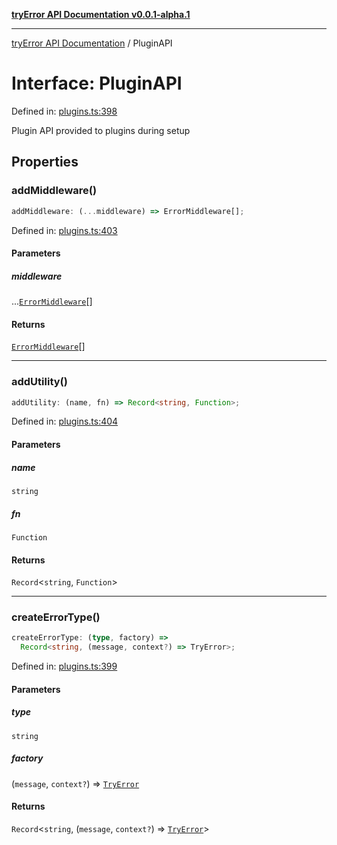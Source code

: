 [**tryError API Documentation v0.0.1-alpha.1**](../index.md)

---

[tryError API Documentation](../index.md) / PluginAPI

# Interface: PluginAPI

Defined in: [plugins.ts:398](https://github.com/oconnorjohnson/try-error/blob/e3ae0308069a4fba073f4543d527ad76373db795/src/plugins.ts#L398)

Plugin API provided to plugins during setup

## Properties

### addMiddleware()

```ts
addMiddleware: (...middleware) => ErrorMiddleware[];
```

Defined in: [plugins.ts:403](https://github.com/oconnorjohnson/try-error/blob/e3ae0308069a4fba073f4543d527ad76373db795/src/plugins.ts#L403)

#### Parameters

##### middleware

...[`ErrorMiddleware`](../type-aliases/ErrorMiddleware.md)[]

#### Returns

[`ErrorMiddleware`](../type-aliases/ErrorMiddleware.md)[]

---

### addUtility()

```ts
addUtility: (name, fn) => Record<string, Function>;
```

Defined in: [plugins.ts:404](https://github.com/oconnorjohnson/try-error/blob/e3ae0308069a4fba073f4543d527ad76373db795/src/plugins.ts#L404)

#### Parameters

##### name

`string`

##### fn

`Function`

#### Returns

`Record`\<`string`, `Function`\>

---

### createErrorType()

```ts
createErrorType: (type, factory) =>
  Record<string, (message, context?) => TryError>;
```

Defined in: [plugins.ts:399](https://github.com/oconnorjohnson/try-error/blob/e3ae0308069a4fba073f4543d527ad76373db795/src/plugins.ts#L399)

#### Parameters

##### type

`string`

##### factory

(`message`, `context?`) => [`TryError`](TryError.md)

#### Returns

`Record`\<`string`, (`message`, `context?`) => [`TryError`](TryError.md)\>
